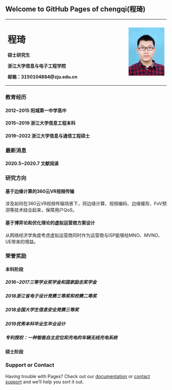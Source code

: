 ## Welcome to GitHub Pages of chengqi(程琦)
<table border="0">
  <tr>
    <td width="75%">
      <h1>程琦</h1>
      <p><b>硕士研究生</b></p>
      <p><b>浙江大学信息与电子工程学院</b></p>
      <p><b>邮箱：3150104884@zju.edu.cn</b></p>
    </td>
    <td width="25%">
      <img src="/xjpic.jpg" width="100%">    
    </td>
  </tr>
</table>

### 教育经历 

#### 2012~2015 阳城第一中学高中
#### 2015~2019 浙江大学信息工程本科
#### 2019~2022 浙江大学信息与通信工程硕士

### 最新消息
#### 2020.5~2020.7 文献阅读 

### 研究方向

#### 基于边缘计算的360云VR视频传输

  涉及如何在360云VR视频传输场景下，将边缘计算、视频编码、边缘缓存、FoV预测等技术结合起来，保障用户QoS。

#### 基于博弈论和优化理论的虚拟运营商方案设计

  从网络经济学角度考虑虚拟运营商同时作为运营商与ISP能够给MNO、MVNO、UE带来的增益。

### 荣誉奖励
#### 本科阶段
##### 2016~2017三等学业奖学金和国家励志奖学金
##### 2018浙江省电子设计竞赛三等奖和校赛二等奖
##### 2018全国大学生信息安全竞赛三等奖
##### 2019优秀本科毕业生毕业设计
##### 专利授权：一种智能自主定位和充电的车辆无线充电系统
#### 硕士阶段


### Support or Contact

Having trouble with Pages? Check out our [documentation](https://help.github.com/categories/github-pages-basics/) or [contact support](https://github.com/contact) and we’ll help you sort it out.
